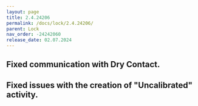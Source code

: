 ```yaml
---
layout: page
title: 2.4.24206
permalink: /docs/lock/2.4.24206/
parent: Lock
nav_order: -24242060
release_date: 02.07.2024
---
```


## Fixed communication with Dry Contact.
## Fixed issues with the creation of "Uncalibrated" activity.
